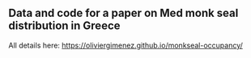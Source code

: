 ## Data and code for a paper on Med monk seal distribution in Greece

All details here: https://oliviergimenez.github.io/monkseal-occupancy/
